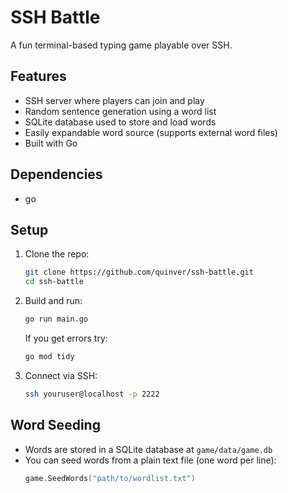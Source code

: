 # SSH Battle

A fun terminal-based typing game playable over SSH.

## Features

- SSH server where players can join and play
- Random sentence generation using a word list
- SQLite database used to store and load words
- Easily expandable word source (supports external word files)
- Built with Go

## Dependencies
- go
## Setup

1. Clone the repo:
    ```bash
    git clone https://github.com/quinver/ssh-battle.git
    cd ssh-battle
    ```

2. Build and run:
    ```bash
    go run main.go
    ```
    If you get errors try:
    ```bash
    go mod tidy
    ```

4. Connect via SSH:
    ```bash
    ssh youruser@localhost -p 2222
    ```

## Word Seeding

- Words are stored in a SQLite database at `game/data/game.db`
- You can seed words from a plain text file (one word per line):
    ```go
    game.SeedWords("path/to/wordlist.txt")
    ```

